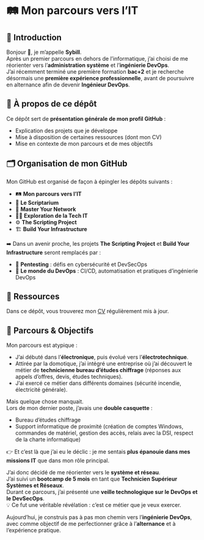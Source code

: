 # 🛤️ Mon parcours vers l’IT

## 👋 Introduction
Bonjour 👋, je m’appelle **Sybill**.  
Après un premier parcours en dehors de l’informatique, j’ai choisi de me réorienter vers l’**administration système** et l’**ingénierie DevOps**.  
J’ai récemment terminé une première formation **bac+2** et je recherche désormais une **première expérience professionnelle**, avant de poursuivre en alternance afin de devenir **Ingénieur DevOps**.  

## 🎯 À propos de ce dépôt
Ce dépôt sert de **présentation générale de mon profil GitHub** :  
- Explication des projets que je développe  
- Mise à disposition de certaines ressources (dont mon CV)  
- Mise en contexte de mon parcours et de mes objectifs  

## 🗂️ Organisation de mon GitHub
Mon GitHub est organisé de façon à épingler les dépôts suivants :  
- 🛤️ **Mon parcours vers l’IT**  
- 📜 **Le Scriptarium**  
- 🧠 **Master Your Network**  
- 🧑‍💻 **Exploration de la Tech IT**  
- ⚙️ **The Scripting Project**  
- 🏗️ **Build Your Infrastructure**  

➡️ Dans un avenir proche, les projets **The Scripting Project** et **Build Your Infrastructure** seront remplacés par :  
- 🔐 **Pentesting** : défis en cybersécurité et DevSecOps  
- 🚀 **Le monde du DevOps** : CI/CD, automatisation et pratiques d’ingénierie DevOps  

## 📄 Ressources
Dans ce dépôt, vous trouverez mon [CV](#) régulièrement mis à jour.  

## 🚀 Parcours & Objectifs
Mon parcours est atypique :  

- J’ai débuté dans l’**électronique**, puis évolué vers l’**électrotechnique**.  
- Attirée par la domotique, j’ai intégré une entreprise où j’ai découvert le métier de **technicienne bureau d’études chiffrage** (réponses aux appels d’offres, devis, études techniques).  
- J’ai exercé ce métier dans différents domaines (sécurité incendie, électricité générale).  

Mais quelque chose manquait.  
Lors de mon dernier poste, j’avais une **double casquette** :  
- Bureau d’études chiffrage  
- Support informatique de proximité (création de comptes Windows, commandes de matériel, gestion des accès, relais avec la DSI, respect de la charte informatique)  

👉 Et c’est là que j’ai eu le déclic : je me sentais **plus épanouie dans mes missions IT** que dans mon rôle principal.  

J’ai donc décidé de me réorienter vers le **système et réseau**.  
J’ai suivi un **bootcamp de 5 mois** en tant que **Technicien Supérieur Systèmes et Réseaux**.  
Durant ce parcours, j’ai présenté une **veille technologique sur le DevOps et le DevSecOps**.  
💡 Ce fut une véritable révélation : c’est ce métier que je veux exercer.  

Aujourd’hui, je construis pas à pas mon chemin vers l’**ingénierie DevOps**, avec comme objectif de me perfectionner grâce à l’**alternance** et à l’expérience pratique.  
